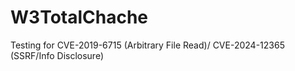 # W3TotalChache
Testing for CVE-2019-6715 (Arbitrary File Read)/ CVE-2024-12365 (SSRF/Info Disclosure)
